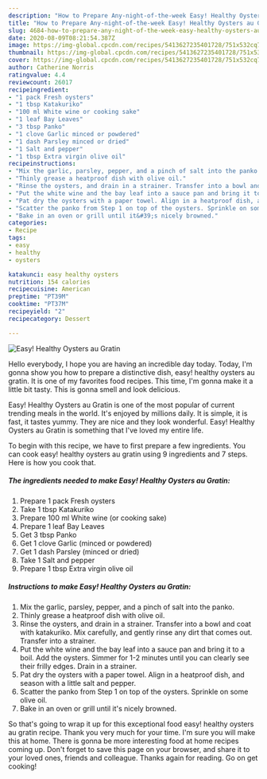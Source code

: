 ```yaml
---
description: "How to Prepare Any-night-of-the-week Easy! Healthy Oysters au Gratin"
title: "How to Prepare Any-night-of-the-week Easy! Healthy Oysters au Gratin"
slug: 4684-how-to-prepare-any-night-of-the-week-easy-healthy-oysters-au-gratin
date: 2020-08-09T08:21:54.387Z
image: https://img-global.cpcdn.com/recipes/5413627235401728/751x532cq70/easy-healthy-oysters-au-gratin-recipe-main-photo.jpg
thumbnail: https://img-global.cpcdn.com/recipes/5413627235401728/751x532cq70/easy-healthy-oysters-au-gratin-recipe-main-photo.jpg
cover: https://img-global.cpcdn.com/recipes/5413627235401728/751x532cq70/easy-healthy-oysters-au-gratin-recipe-main-photo.jpg
author: Catherine Norris
ratingvalue: 4.4
reviewcount: 26017
recipeingredient:
- "1 pack Fresh oysters"
- "1 tbsp Katakuriko"
- "100 ml White wine or cooking sake"
- "1 leaf Bay Leaves"
- "3 tbsp Panko"
- "1 clove Garlic minced or powdered"
- "1 dash Parsley minced or dried"
- "1 Salt and pepper"
- "1 tbsp Extra virgin olive oil"
recipeinstructions:
- "Mix the garlic, parsley, pepper, and a pinch of salt into the panko."
- "Thinly grease a heatproof dish with olive oil."
- "Rinse the oysters, and drain in a strainer. Transfer into a bowl and coat with katakuriko. Mix carefully, and gently rinse any dirt that comes out. Transfer into a strainer."
- "Put the white wine and the bay leaf into a sauce pan and bring it to a boil. Add the oysters. Simmer for 1-2 minutes until you can clearly see their frilly edges. Drain in a strainer."
- "Pat dry the oysters with a paper towel. Align in a heatproof dish, and season with a little salt and pepper."
- "Scatter the panko from Step 1 on top of the oysters. Sprinkle on some olive oil."
- "Bake in an oven or grill until it&#39;s nicely browned."
categories:
- Recipe
tags:
- easy
- healthy
- oysters

katakunci: easy healthy oysters 
nutrition: 154 calories
recipecuisine: American
preptime: "PT39M"
cooktime: "PT37M"
recipeyield: "2"
recipecategory: Dessert

---
```



![Easy! Healthy Oysters au Gratin](https://img-global.cpcdn.com/recipes/5413627235401728/751x532cq70/easy-healthy-oysters-au-gratin-recipe-main-photo.jpg)

Hello everybody, I hope you are having an incredible day today. Today, I'm gonna show you how to prepare a distinctive dish, easy! healthy oysters au gratin. It is one of my favorites food recipes. This time, I'm gonna make it a little bit tasty. This is gonna smell and look delicious.

Easy! Healthy Oysters au Gratin is one of the most popular of current trending meals in the world. It's enjoyed by millions daily. It is simple, it is fast, it tastes yummy. They are nice and they look wonderful. Easy! Healthy Oysters au Gratin is something that I've loved my entire life.




To begin with this recipe, we have to first prepare a few ingredients. You can cook easy! healthy oysters au gratin using 9 ingredients and 7 steps. Here is how you cook that.

<!--inarticleads1-->

##### The ingredients needed to make Easy! Healthy Oysters au Gratin:

1. Prepare 1 pack Fresh oysters
1. Take 1 tbsp Katakuriko
1. Prepare 100 ml White wine (or cooking sake)
1. Prepare 1 leaf Bay Leaves
1. Get 3 tbsp Panko
1. Get 1 clove Garlic (minced or powdered)
1. Get 1 dash Parsley (minced or dried)
1. Take 1 Salt and pepper
1. Prepare 1 tbsp Extra virgin olive oil




<!--inarticleads2-->

##### Instructions to make Easy! Healthy Oysters au Gratin:

1. Mix the garlic, parsley, pepper, and a pinch of salt into the panko.
1. Thinly grease a heatproof dish with olive oil.
1. Rinse the oysters, and drain in a strainer. Transfer into a bowl and coat with katakuriko. Mix carefully, and gently rinse any dirt that comes out. Transfer into a strainer.
1. Put the white wine and the bay leaf into a sauce pan and bring it to a boil. Add the oysters. Simmer for 1-2 minutes until you can clearly see their frilly edges. Drain in a strainer.
1. Pat dry the oysters with a paper towel. Align in a heatproof dish, and season with a little salt and pepper.
1. Scatter the panko from Step 1 on top of the oysters. Sprinkle on some olive oil.
1. Bake in an oven or grill until it&#39;s nicely browned.




So that's going to wrap it up for this exceptional food easy! healthy oysters au gratin recipe. Thank you very much for your time. I'm sure you will make this at home. There is gonna be more interesting food at home recipes coming up. Don't forget to save this page on your browser, and share it to your loved ones, friends and colleague. Thanks again for reading. Go on get cooking!
